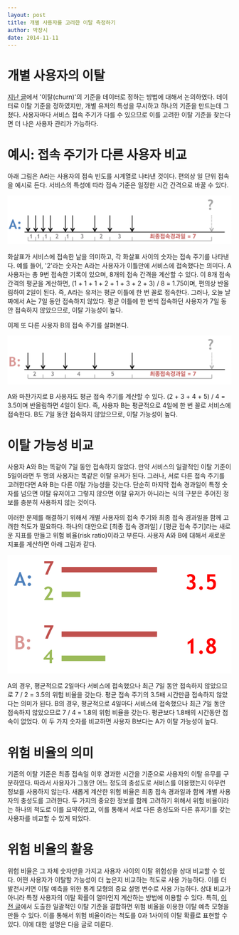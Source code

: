 ```yaml
---
layout: post
title: 개별 사용자를 고려한 이탈 측정하기
author: 박장시
date: 2014-11-11
---
```


# 개별 사용자의 이탈

[지난 글](http://www.boxnwhis.kr/2014/09/15/make_a_criterion_for_churn.html)에서 '이탈(churn)'의 기준을 데이터로 정하는 방법에 대해서 논의하였다. 데이터로 이탈 기준을 정하였지만, 개별 유저의 특성을 무시하고 하나의 기준을 만드는데 그쳤다. 사용자마다 서비스 접속 주기가 다를 수 있으므로 이를 고려한 이탈 기준을 찾는다면 더 나은 사용자 관리가 가능하다.

# 예시: 접속 주기가 다른 사용자 비교

아래 그림은 A라는 사용자의 접속 빈도를 시계열로 나타낸 것이다. 편의상 일 단위 접속을 예시로 든다. 서비스의 특성에 따라 접속 기준은 일정한 시간 간격으로 바꿀 수 있다.

![userA](/img/posts/2014-11-11-measure_churn_for_individual_users/userA.jpg)

화살표가 서비스에 접속한 날을 의미하고, 각 화살표 사이의 숫자는 접속 주기를 나타낸다. 예를 들어, '2'라는 숫자는 A라는 사용자가 이틀만에 서비스에 접속했다는 의미다. A 사용자는 총 9번 접속한 기록이 있으며, 8개의 접속 간격을 계산할 수 있다. 이 8개 접속 간격의 평균을 계산하면, (1 + 1 + 1 + 2 + 1 + 3 + 2 + 3) / 8 = 1.75이며, 편의상 반올림하여 2일이 된다. 즉, A라는 유저는 평균 이틀에 한 번 꼴로 접속한다. 그러나, 오늘 날짜에서 A는 7일 동안 접속하지 않았다. 평균 이틀에 한 번씩 접속하던 사용자가 7일 동안 접속하지 않았으므로, 이탈 가능성이 높다.

이제 또 다른 사용자 B의 접속 주기를 살펴본다.

![userB](/img/posts/2014-11-11-measure_churn_for_individual_users/userB.jpg)

A와 마찬가지로 B 사용자도 평균 접속 주기를 계산할 수 있다. (2 + 3 + 4 + 5) / 4 = 3.5이며 반올림하면 4일이 된다. 즉, 사용자 B는 평균적으로 4일에 한 번 꼴로 서비스에 접속한다. B도 7일 동안 접속하지 않았으므로, 이탈 가능성이 높다.

# 이탈 가능성 비교

사용자 A와 B는 똑같이 7일 동안 접속하지 않았다. 만약 서비스의 일괄적인 이탈 기준이 5일이라면 두 명의 사용자는 똑같은 이탈 유저가 된다. 그러나, 서로 다른 접속 주기를 고려한다면 A와 B는 다른 이탈 가능성을 갖는다. 단순히 마지막 접속 경과일이 특정 숫자를 넘으면 이탈 유저이고 그렇지 않으면 이탈 유저가 아니라는 식의 구분은 주어진 정보를 충분히 사용하지 않는 것이다.

이러한 문제를 해결하기 위해서 개별 사용자의 접속 주기와 최종 접속 경과일을 함께 고려한 척도가 필요하다. 하나의 대안으로 [최종 접속 경과일] / [평균 접속 주기]라는 새로운 지표를 만들고 위험 비율(risk ratio)이라고 부른다. 사용자 A와 B에 대해서 새로운 지표를 계산하면 아래 그림과 같다.

![riskratio](/img/posts/2014-11-11-measure_churn_for_individual_users/riskratio.jpg)

A의 경우, 평균적으로 2일마다 서비스에 접속했으나 최근 7일 동안 접속하지 않았으므로 7 / 2 = 3.5의 위험 비율을 갖는다. 평균 접속 주기의 3.5배 시간만큼 접속하지 않았다는 의미가 된다. B의 경우, 평균적으로 4일마다 서비스에 접속했으나 최근 7일 동안 접속하지 않았으므로 7 / 4 = 1.8의 위험 비율을 갖는다. 평균보다 1.8배의 시간동안 접속이 없었다. 이 두 가지 숫자를 비교하면 사용자 B보다는 A가 이탈 가능성이 높다.

# 위험 비율의 의미

기존의 이탈 기준은 최종 접속일 이후 경과한 시간을 기준으로 사용자의 이탈 유무를 구분하였다. 따라서 사용자가 그동안 어느 정도의 충성도로 서비스를 이용했는지 아무런 정보를 사용하지 않는다. 새롭게 계산한 위험 비율은 최종 접속 경과일과 함께 개별 사용자의 충성도를 고려한다. 두 가지의 중요한 정보를 함께 고려하기 위해서 위험 비율이라는 하나의 척도로 이를 요약하였고, 이를 통해서 서로 다른 충성도와 다른 휴지기를 갖는 사용자를 비교할 수 있게 되었다.

# 위험 비율의 활용

위험 비율은 그 자체 숫자만을 가지고 사용자 사이의 이탈 위험성을 상대 비교할 수 있다. 어떤 사용자가 이탈할 가능성이 더 높은지 비교하는 척도로 사용 가능하다. 이를 더 발전시키면 이탈 예측을 위한 통계 모형의 중요 설명 변수로 사용 가능하다. 상대 비교가 아니라 특정 사용자의 이탈 확률이 얼마인지 계산하는 방법에 이용할 수 있다. 특히, [이전 글](http://www.boxnwhis.kr/2014/09/15/make_a_criterion_for_churn.html)에서 도출한 일괄적인 이탈 기준을 결합하면 위험 비율을 이용한 이탈 예측 모형을 만들 수 있다. 이를 통해서 위험 비율이라는 척도를 0과 1사이의 이탈 확률로 표현할 수 있다. 이에 대한 설명은 다음 글로 미룬다.